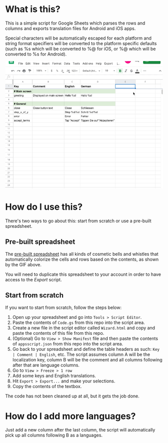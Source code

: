 # What is this?

This is a simple script for Google Sheets which parses the rows and columns and exports translation files for Android and iOS apps.

Special characters will be automatically escaped for each platform and string format specifiers will be converted to the platform specific defaults (such as %s which will be converted to %@ for iOS, or %@ which will be converted to %s for Android).

![Example](https://github.com/alinradut/google-sheets-translation-ios-android/blob/master/demo.gif)

# How do I use this?

There's two ways to go about this: start from scratch or use a pre-built spreadsheet. 

## Pre-built spreadsheet
The [pre-built spreadsheet](https://docs.google.com/spreadsheets/d/1pQFRWnCJWQ5TUv6CY26HvQYbwlwwyVCkXCVMBHx9C4U/edit#gid=0) has all kinds of cosmetic bells and whistles that automatically colorize the cells and rows based on the contents, as shown by the GIF above.

You will need to duplicate this spreadsheet to your account in order to have access to the *Export* script.

## Start from scratch

If you want to start from scratch, follow the steps below:

1. Open up your spreadsheet and go into `Tools > Script Editor`.
2. Paste the contents of `Code.gs` from this repo into the script area.
3. Create a new file in the script editor called `Wizard.html` and copy and paste the contents of this file from this repo.
4. (Optional) Go to `View > Show Manifest` file and then paste the contents of `appsscript.json` from this repo into the script area.
5. Go back to your spreadsheet and define the table headers as such: `Key | Comment | English`, etc. The script assumes column A will be the localization key, column B will be the comment and all columns following after that are language columns.
6. Go to `View > Freeze > 1 row`
7. Add some keys and English translations.
8. Hit `Export > Export...` and make your selections.
9. Copy the contents of the textbox.

The code has not been cleaned up at all, but it gets the job done.

# How do I add more languages?

Just add a new column after the last column, the script will automatically pick up all columns following B as a languages.

